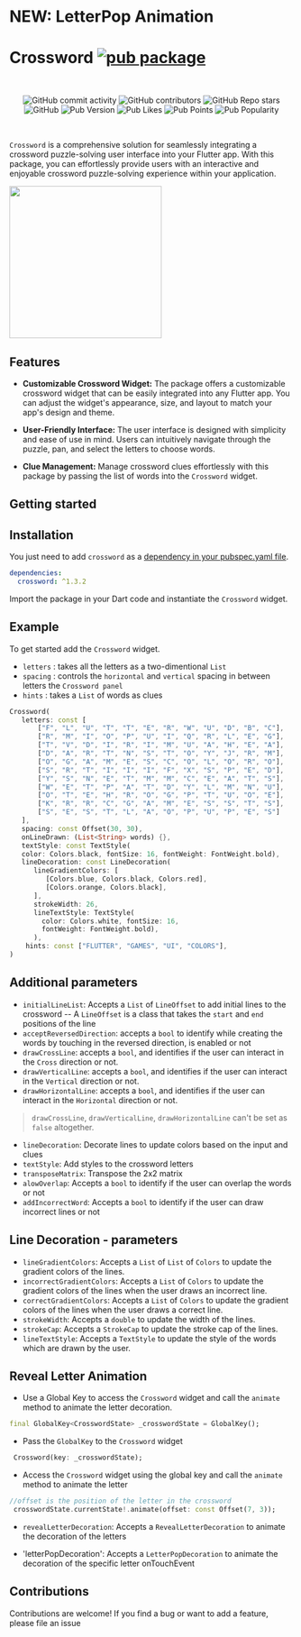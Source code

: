# NEW:  LetterPop Animation
# Crossword [![pub package](https://img.shields.io/pub/v/crossword.svg)](https://pub.dartlang.org/packages/crossword)

<br>
<p align="center">
<img alt="GitHub commit activity" src="https://img.shields.io/github/commit-activity/m/amonc/crossword">
<img alt="GitHub contributors" src="https://img.shields.io/github/contributors/amonc/crossword">
<img alt="GitHub Repo stars" src="https://img.shields.io/github/stars/amonc/crossword?style=social">
<img alt="GitHub" src="https://img.shields.io/github/license/amonc/crossword">
<img alt="Pub Version" src="https://img.shields.io/pub/v/crossword">
<img alt="Pub Likes" src="https://img.shields.io/pub/likes/crossword">
<img alt="Pub Points" src="https://img.shields.io/pub/points/crossword">
<img alt="Pub Popularity" src="https://img.shields.io/pub/popularity/crossword">

</p>

</br>

`Crossword` is a comprehensive solution for seamlessly integrating a crossword puzzle-solving user
interface into your Flutter app. With this package, you can effortlessly provide users with an
interactive and enjoyable crossword puzzle-solving experience within your application.

<img src="https://github.com/Amonc/crossword/assets/23643271/a2abcac4-2540-4e46-b398-366265c5fbc2" width="270">

## Features

- **Customizable Crossword Widget:**
  The package offers a customizable crossword widget that can be easily integrated into any Flutter
  app. You can adjust the widget's appearance, size, and layout to match your app's design and
  theme.

- **User-Friendly Interface:**
  The user interface is designed with simplicity and ease of use in mind. Users can intuitively
  navigate through the puzzle, pan, and select the letters to choose words.

- **Clue Management:**
  Manage crossword clues effortlessly with this package by passing the list of words into
  the `Crossword` widget.

## Getting started

## Installation

You just need to add `crossword` as
a [dependency in your pubspec.yaml file](https://flutter.io/using-packages/).

```yaml
dependencies:
  crossword: ^1.3.2
```

Import the package in your Dart code and instantiate the `Crossword` widget.

## Example

To get started add the `Crossword` widget.

- `letters` : takes all the letters as a two-dimentional `List`
- `spacing` : controls the `horizontal` and `vertical` spacing in between letters
  the `Crossword panel`
- `hints` : takes a `List` of words as clues

```dart
Crossword(
   letters: const [
       ["F", "L", "U", "T", "T", "E", "R", "W", "U", "D", "B", "C"],
       ["R", "M", "I", "O", "P", "U", "I", "Q", "R", "L", "E", "G"],
       ["T", "V", "D", "I", "R", "I", "M", "U", "A", "H", "E", "A"],
       ["D", "A", "R", "T", "N", "S", "T", "O", "Y", "J", "R", "M"],
       ["O", "G", "A", "M", "E", "S", "C", "O", "L", "O", "R", "O"],
       ["S", "R", "T", "I", "I", "I", "F", "X", "S", "P", "E", "D"],
       ["Y", "S", "N", "E", "T", "M", "M", "C", "E", "A", "T", "S"],
       ["W", "E", "T", "P", "A", "T", "D", "Y", "L", "M", "N", "U"],
       ["O", "T", "E", "H", "R", "O", "G", "P", "T", "U", "O", "E"],
       ["K", "R", "R", "C", "G", "A", "M", "E", "S", "S", "T", "S"],
       ["S", "E", "S", "T", "L", "A", "O", "P", "U", "P", "E", "S"]
   ],
   spacing: const Offset(30, 30),
   onLineDrawn: (List<String> words) {},
   textStyle: const TextStyle(
   color: Colors.black, fontSize: 16, fontWeight: FontWeight.bold),
   lineDecoration: const LineDecoration(
      lineGradientColors: [
         [Colors.blue, Colors.black, Colors.red],
         [Colors.orange, Colors.black],
      ],
      strokeWidth: 26,
      lineTextStyle: TextStyle(
        color: Colors.white, fontSize: 16, 
        fontWeight: FontWeight.bold),
      ),
    hints: const ["FLUTTER", "GAMES", "UI", "COLORS"],
)
```

## Additional parameters

- `initialLineList`: Accepts a `List` of `LineOffset` to add initial lines to the crossword 
--  A `LineOffset` is a class that takes the `start` and `end` positions of the line
- `acceptReversedDirection`: accepts a `bool` to identify while creating the words by touching in
  the reversed direction, is enabled or not
- `drawCrossLine`:  accepts a `bool`, and identifies if the user can interact in the `Cross`
  direction or not.
- `drawVerticalLine`:  accepts a `bool`, and identifies if the user can interact in the `Vertical`
  direction or not.
- `drawHorizontalLine`: accepts a `bool`, and identifies if the user can interact in
  the `Horizontal` direction or not.

> `drawCrossLine`, `drawVerticalLine`, `drawHorizontalLine` can't be set as `false` altogether.

- `lineDecoration`: Decorate lines to update colors based on the input and clues
- `textStyle`: Add styles to the crossword letters
- `transposeMatrix`: Transpose the 2x2 matrix
- `alowOverlap`: Accepts a `bool` to identify if the user can overlap the words or not
- `addIncorrectWord`: Accepts a `bool` to identify if the user can draw incorrect lines or not

## Line Decoration - parameters

- `lineGradientColors`: Accepts a `List` of `List` of `Colors` to update the gradient colors of the
  lines. 
- `incorrectGradientColors`: Accepts a `List` of `Colors` to update the gradient colors of the lines
  when the user draws an incorrect line.
- `correctGradientColors`: Accepts a `List` of `Colors` to update the gradient colors of the lines
  when the user draws a correct line.
- `strokeWidth`: Accepts a `double` to update the width of the lines.
- `strokeCap`: Accepts a `StrokeCap` to update the stroke cap of the lines.
- `lineTextStyle`: Accepts a `TextStyle` to update the style of the words which are drawn by the user.

## Reveal Letter Animation

- Use a Global Key to access the `Crossword` widget and call the `animate` method to animate the letter
decoration.

```dart
final GlobalKey<CrosswordState> _crosswordState = GlobalKey();
```
- Pass the `GlobalKey` to the `Crossword` widget

```dart
 Crossword(key: _crosswordState);
```
- Access the `Crossword` widget using the global key  and call the `animate` method to animate the letter

```dart
//offset is the position of the letter in the crossword
 crosswordState.currentState!.animate(offset: const Offset(7, 3));
```

- `revealLetterDecoration`: Accepts a `RevealLetterDecoration` to animate the decoration of the
  letters 

- 'letterPopDecoration': Accepts a `LetterPopDecoration` to animate the decoration of the specific letter onTouchEvent

## Contributions

Contributions are welcome! If you find a bug or want to add a feature, please file an issue 


